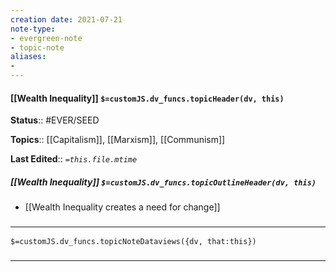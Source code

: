 ```yaml
---
creation date: 2021-07-21
note-type: 
- evergreen-note
- topic-note
aliases:
- 
---
```

 
#### [[Wealth Inequality]] `$=customJS.dv_funcs.topicHeader(dv, this)`


**Status**:: #EVER/SEED 

**Topics**::  [[Capitalism]], [[Marxism]], [[Communism]]

**Last Edited**:: *`=this.file.mtime`*

##### [[Wealth Inequality]] `$=customJS.dv_funcs.topicOutlineHeader(dv, this)`
- [[Wealth Inequality creates a need for change]]

### <hr class="dataviews"/>

`$=customJS.dv_funcs.topicNoteDataviews({dv, that:this})`


### <hr class="references"/>